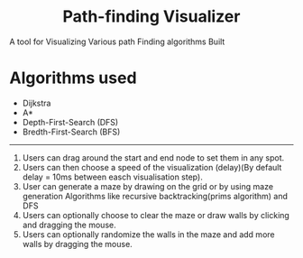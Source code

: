 <h1 align="center">Path-finding Visualizer</h1>

A tool for Visualizing Various path Finding algorithms Built

# Algorithms used
<ul>
  <li>
    Dijkstra
  </li>
  <li>
    A*
  </li>
   <li>
    Depth-First-Search (DFS)
  </li>
  <li>
    Bredth-First-Search (BFS)
  </li>
</ul>





---
1. Users can drag around the start and end node to set them in any spot.
2. Users can then choose a speed of the visualization (delay)(By default delay = 10ms between easch visualisation step). 
3. User can generate a maze by drawing on the grid or by using maze generation Algorithms like recursive backtracking(prims algorithm) and DFS 
4. Users can optionally choose to clear the maze or draw walls by clicking and dragging the mouse.
5. Users can optionally randomize the walls in the maze and add more walls by dragging the mouse.

